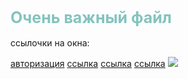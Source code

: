<h1 style="font-size:25px;color:#84c3be;">Очень важный файл</h1>
<p>ссылочки на окна:</p>
<a href="#link-auth">авторизация</a>
<a href="#link-">ссылка</a>
<a href="#link-">ссылка</a>
<a href="#link-">ссылка</a>
<img id="link-auth" src="https://user-images.githubusercontent.com/81183605/155681894-00b724f5-87e3-40c4-9a41-064514f59f17.png">
<img id="link-" src="">

